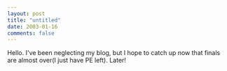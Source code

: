 ```yaml
---
layout: post
title: "untitled"
date: 2003-01-16
comments: false
---
```

Hello. I've been neglecting my blog, but I hope to catch up now that finals
are almost over(I just have PE left). Later!
